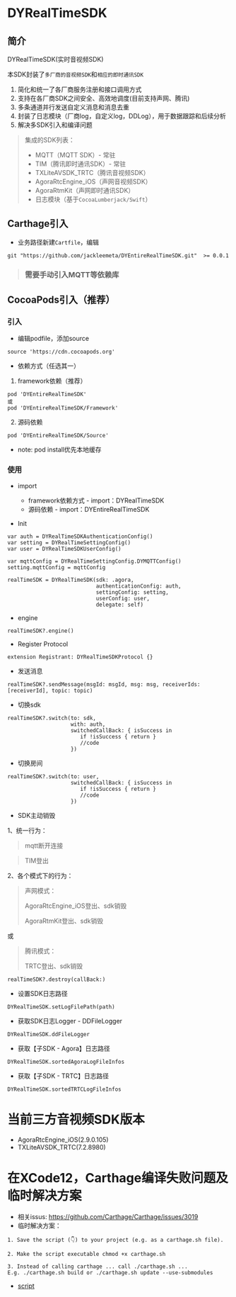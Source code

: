 # DYRealTimeSDK

## 简介

DYRealTimeSDK(实时音视频SDK)

本SDK封装了`多厂商的音视频SDK`和`相应的即时通讯SDK`

1. 简化和统一了各厂商服务注册和接口调用方式
2. 支持在各厂商SDK之间安全、高效地调度(目前支持声网、腾讯)
3. 多条通道并行发送自定义消息和消息去重
4. 封装了日志模块（厂商log，自定义log，DDLog），用于数据跟踪和后续分析
5. 解决多SDK引入和编译问题

>集成的SDK列表：
>- MQTT（MQTT SDK）- 常驻
>- TIM（腾讯即时通讯SDK）- 常驻
>- TXLiteAVSDK_TRTC（腾讯音视频SDK）
>- AgoraRtcEngine_iOS（声网音视频SDK）
>- AgoraRtmKit（声网即时通讯SDK）
>- 日志模块（基于`CocoaLumberjack/Swift`）

## Carthage引入
 
- 业务路径新建`Cartfile`，编辑
 ```
git "https://github.com/jackleemeta/DYEntireRealTimeSDK.git"  >= 0.0.1
 ```

> ### 需要手动引入MQTT等依赖库


## CocoaPods引入（推荐）

### 引入

- 编辑podfile，添加source
```
source 'https://cdn.cocoapods.org'
```

- 依赖方式（任选其一）

1. framework依赖（推荐）
```
pod 'DYEntireRealTimeSDK'
或
pod 'DYEntireRealTimeSDK/Framework'
```

2. 源码依赖
```
pod 'DYEntireRealTimeSDK/Source'
```

- note: pod install优先本地缓存

### 使用

- import
  - framework依赖方式 - import：DYRealTimeSDK
  - 源码依赖 - import：DYEntireRealTimeSDK

- Init

```
var auth = DYRealTimeSDKAuthenticationConfig()
var setting = DYRealTimeSettingConfig()
var user = DYRealTimeSDKUserConfig()

var mqttConfig = DYRealTimeSettingConfig.DYMQTTConfig()
setting.mqttConfig = mqttConfig

realTimeSDK = DYRealTimeSDK(sdk: .agora,
                            authenticationConfig: auth,
                            settingConfig: setting,
                            userConfig: user,
                            delegate: self)
```

- engine

```
realTimeSDK?.engine()
```

- Register Protocol

```
extension Registrant: DYRealTimeSDKProtocol {}
```

- 发送消息

```
realTimeSDK?.sendMessage(msgId: msgId, msg: msg, receiverIds: [receiverId], topic: topic)
```

- 切换sdk

```
realTimeSDK?.switch(to: sdk, 
                    with: auth,
                    switchedCallBack: { isSuccess in
                       if !isSuccess { return }
                       //code
                    })

```

- 切换房间

```
realTimeSDK?.switch(to: user, 
                    switchedCallBack: { isSuccess in
                       if !isSuccess { return }
                       //code
                    })
```

- SDK主动销毁

1、统一行为：

> mqtt断开连接

> TIM登出

2、各个模式下的行为：

> 声网模式：
> 
> AgoraRtcEngine_iOS登出、sdk销毁
>
> AgoraRtmKit登出、sdk销毁

或

> 腾讯模式：
>
> TRTC登出、sdk销毁

```
realTimeSDK?.destroy(callBack:)
```

- 设置SDK日志路径

```
DYRealTimeSDK.setLogFilePath(path)
```

- 获取SDK日志Logger - DDFileLogger

```
DYRealTimeSDK.ddFileLogger
```

- 获取【子SDK - Agora】日志路径

```
DYRealTimeSDK.sortedAgoraLogFileInfos
```

- 获取【子SDK - TRTC】日志路径

```
DYRealTimeSDK.sortedTRTCLogFileInfos
```

# 当前三方音视频SDK版本
- AgoraRtcEngine_iOS(2.9.0.105)
- TXLiteAVSDK_TRTC(7.2.8980)

# 在XCode12，Carthage编译失败问题及临时解决方案
- 相关issus: https://github.com/Carthage/Carthage/issues/3019
- 临时解决方案：

```
1. Save the script (👇) to your project (e.g. as a carthage.sh file).

2. Make the script executable chmod +x carthage.sh

3. Instead of calling carthage ... call ./carthage.sh ...
E.g. ./carthage.sh build or ./carthage.sh update --use-submodules

```

- [script](./carthage.sh)

